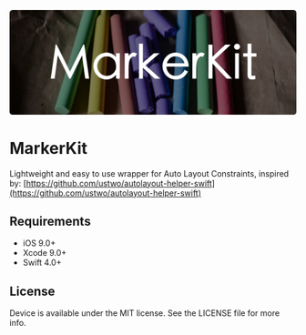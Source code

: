 ![MarkerKit](https://github.com/pchelnikov/MarkerKit/blob/master/Assets/marker-kit.jpg)

# MarkerKit
Lightweight and easy to use wrapper for Auto Layout Constraints, inspired by: [https://github.com/ustwo/autolayout-helper-swift](https://github.com/ustwo/autolayout-helper-swift)

## Requirements

- iOS 9.0+
- Xcode 9.0+
- Swift 4.0+

## License

Device is available under the MIT license. See the LICENSE file for more info.
